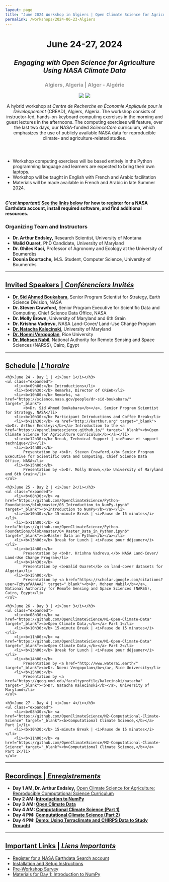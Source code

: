 ```yaml
---
layout: page
title: "June 2024 Workshop in Algiers | Open Climate Science for Agriculture"
permalink: /workshops/2024-06-23-Algiers
---
```


<header>
	<div class="container">
		<h1>June 24-27, 2024</h1>
	</div>
	<div class="container">
		<h2><i>Engaging with Open Science for Agriculture Using NASA Climate Data</i></h2>
	</div>
	<div class="container">
		<h3 style="color: #999999">Algiers, Algeria | Alger - Algérie</h3>
	</div>
	<div class="container sponsors">
		<img class="logo" id="nasa" style="margin: 0px;max-height: 180px"
			src="{{ site.baseurl }}/images/CREAD_logo.png"/>
		<img class="logo" id="nasa" style="margin: 0px;max-height: 180px"
			src="{{ site.baseurl }}/images/TOPS_badge_NASA.png"/>
	</div>
	<div class="container">
		<p>
			A hybrid workshop at <i>Centre de Recherche en Économie Appliquée pour le Développement</i> (CREAD), Algiers, Algeria. The workshop consists of instructor-led, hands-on-keyboard computing exercises in the morning and guest lectures in the afternoons. The computing exercises will feature, over the last two days, our NASA-funded <i>ScienceCore</i> curriculum, which emphasizes the use of publicly available NASA data for reproducible climate- and agriculture-related studies.
		</p>
	</div>
</header>

<div class="container">
	<ul class="disclaimers">
		<li>Workshop computing exercises will be based entirely in the Python programming language and learners are expected to bring their own laptops.</li>
		<li>Workshop will be taught in English with French and Arabic facilitation</li>
		<li>Materials will be made available in French and Arabic in late Summer 2024.</li>
	</ul>
	<br />
	<b><i>C'est important!</i> <a href="#links" target="_blank">See the links below</a> for how to register for a NASA Earthdata account, install required software, and find additional resources.</b>
</div>

<div class="container">
	<h3>Organizing Team and Instructors</h3>
	<ul class="disclaimers expanded">
		<li><b>Dr. Arthur Endsley,</b> Research Scientist, University of Montana</li>
		<li><b>Walid Ouaret,</b> PhD Candidate, University of Maryland</li>
		<li><b>Dr. Ghiles Kaci,</b> Professor of Agronomy and Ecology at the University of Boumerdès</li>
		<li><b>Dounia Bourtache,</b> M.S. Student, Computer Science, University of Boumerdès</li>
	</ul>
</div>

<div class="container">
	<hr />
	<h2><a id="invited-speakers" href="#invited-speakers">Invited Speakers | <i>Conférenciers Invités</i></a></h2>
	<ul class="disclaimers expanded">
		<li><a href="https://science.nasa.gov/people/dr-sid-boukabara/" target="_blank">
			<b>Dr. Sid Ahmed Boukabara</b></a>, Senior Program Scientist for Strategy, Earth Science Division, NASA</li>
		<li>
			<b>Dr. Steven Crawford,</b> Senior Program Executive for Scientific Data and Computing, Chief Science Data Office, NASA</li>
		<li><b>Dr. Molly Brown,</b> University of Maryland and 6th Grain</li>
		<li><b>Dr. Krishna Vadrevu,</b> NASA Land-Cover/ Land-Use Change Program</li>
		<li><a href="https://geog.umd.edu/facultyprofile/kalecinski/natacha" target="_blank"><b>Dr. Natacha Kalecinski</b></a>, University of Maryland</li>
		<li><a href="http://www.waterai.earth/" target="_blank"><b>Dr. Noemi Vergopolan</b></a>, Rice University</li>
		<li><a href="https://scholar.google.com/citations?user=TzMyafAAAAAJ" target="_blank"><b>Dr. Mohsen Nabil</b></a>, National Authority for Remote Sensing and Space Sciences (NARSS), Cairo, Egypt</li>
	</ul>
</div>

<div class="container">
	<hr />
	<h2><a id="schedule" href="#schedule">Schedule | <i>L'horaire</i></a></h2>

	<h3>June 24 - Day 1 | <i>Jour 1</i></h3>
	<ul class="expanded">
		<li><b>09h00:</b> Introductions</li>
		<li><b>09h30:</b> Remarks, Director of CREAD</li>
		<li><b>10h00:</b> Remarks, <a href="https://science.nasa.gov/people/dr-sid-boukabara/" target="_blank">
			<b>Dr. Sid Ahmed Boukabara</b></a>, Senior Program Scientist for Strategy, NASA</li>
		<li><b>10h30:</b> Participant Introductions and Coffee Break</li>
		<li><b>11h30:</b> <a href="http://karthur.org" target="_blank"><b>Dr. Arthur Endsley:</b></a> Introduction to the <a href="https://openclimatescience.github.io/" target="_blank"><b>Open Climate Science for Agriculture Curriculum</b></a></li>
		<li><b>12h30:</b> Break, Technical Support | <i>Pause et support technique</i></li>
		<li><b>14h00:</b>
			Presentation by <b>Dr. Steven Crawford,</b> Senior Program Executive for Scientific Data and Computing, Chief Science Data Office, NASA</li>
		<li><b>15h00:</b>
			Presentation by <b>Dr. Molly Brown,</b> University of Maryland and 6th Grain</li>
	</ul>

	<h3>June 25 - Day 2 | <i>Jour 2</i></h3>
	<ul class="expanded">
		<li><b>08h30:</b> <a href="https://github.com/OpenClimateScience/Python-Foundations/blob/master/03_Introduction_to_NumPy.ipynb" target="_blank"><b>Introduction to NumPy</b></a></li>
		<li><b>10h30:</b> 15-minute Break | <i>Pause de 15 minutes</i></li>
		<li><b>11h00:</b> <a href="https://github.com/OpenClimateScience/Python-Foundations/blob/master/04_Raster_Data_in_Python.ipynb" target="_blank"><b>Raster Data in Python</b></a></li>
		<li><b>13h00:</b> Break for Lunch | <i>Pause pour déjeuner</i></li>
		<li><b>14h00:</b>
			Presentation by <b>Dr. Krishna Vadrevu,</b> NASA Land-Cover/ Land-Use Change Program</li>
		<li><b>14h30:</b>
			Presentation by <b>Walid Ouaret</b> on land-cover datasets for Algeria</li>
		<li><b>15h00:</b>
			Presentation by <a href="https://scholar.google.com/citations?user=TzMyafAAAAAJ" target="_blank"><b>Dr. Mohsen Nabil</b></a>, National Authority for Remote Sensing and Space Sciences (NARSS), Cairo, Egypt</li>
	</ul>

	<h3>June 26 - Day 3 | <i>Jour 3</i></h3>
	<ul class="expanded">
		<li><b>08h30:</b> <a href="https://github.com/OpenClimateScience/M1-Open-Climate-Data" target="_blank"><b>Open Climate Data,</b></a> Part 1</li>
		<li><b>10h30:</b> 15-minute Break | <i>Pause de 15 minutes</i></li>
		<li><b>11h00:</b> <a href="https://github.com/OpenClimateScience/M1-Open-Climate-Data" target="_blank"><b>Open Climate Data,</b></a> Part 2</li>
		<li><b>13h00:</b> Break for Lunch | <i>Pause pour déjeuner</i></li>
		<li><b>14h00:</b>
			Presentation by <a href="http://www.waterai.earth/" target="_blank"><b>Dr. Noemi Vergopolan</b></a>, Rice University</li>
		<li><b>15h00:</b>
			Presentation by <a href="https://geog.umd.edu/facultyprofile/kalecinski/natacha" target="_blank"><b>Dr. Natacha Kalecinski</b></a>, University of Maryland</li>
	</ul>

	<h3>June 27 - Day 4 | <i>Jour 4</i></h3>
	<ul class="expanded">
		<li><b>08h30:</b> <a href="https://github.com/OpenClimateScience/M2-Computational-Climate-Science" target="_blank"><b>Computational Climate Science,</b></a> Part 1</li>
		<li><b>10h30:</b> 15-minute Break | <i>Pause de 15 minutes</i></li>
		<li><b>11h00:</b> <a href="https://github.com/OpenClimateScience/M2-Computational-Climate-Science" target="_blank"><b>Computational Climate Science,</b></a> Part 2</li>
	</ul>
</div>

<div class="container">
	<hr />
	<h2><a id="recordings" href="#recordings">Recordings | <i>Enregistrements</i></a></h2>
	<ul class="expanded">
		<li><b>Day 1 AM, Dr. Arthur Endsley,</b> <a href="https://umontana.zoom.us/rec/share/BodND3Rd1SV04dxHtT0GufaWVdH8LKsZXkSe8xxBcZbiJuAqmcxEzAcBEUq1HrTS.OOC693VYpRnFERXA" target="_blank">Open Climate Science for Agriculture: Reproducible Computational Science Curriculum</a></li>
		<li><b>Day 2 AM: <a href="https://umontana.zoom.us/rec/share/6DNXsOm6a72Jraab4v6a393soho8au0MRUrYwxP4wLQy7RosF_t26-nZ3f0LTXqh.zG90SQQXDIHU75Qg?startTime=1719303080000" target="_blank">Introduction to NumPy</a></b></li>
		<li><b>Day 3 AM: <a href="https://umontana.zoom.us/rec/share/jyCs28LcyjzgzIdcBAd4YuwCbi8hnhFBlmRcOLarhHVBa25Gp3MJYjNiBgndRtO_.OrWK3zPoT3lWy0oS?startTime=1719389246000" target="_blank">Open Climate Data</a></b></li>
		<li><b>Day 4 AM: <a href="https://umontana.zoom.us/rec/share/joS1Jza7T47PdzOVREYxTLY_fJg5DQWrERHPZmXe1R5bbZ1_6cXem0jLwrAAlpy7.2PKxjDEcrMI1_nuV?startTime=1719473683000" target="_blank">Computational Climate Science (Part 1)</a></b></li>
		<li><b>Day 4 PM: <a href="https://umontana.zoom.us/rec/share/MfY3AAx8lWa6TvI04SZPfROhakU74epESpDM53L_D4YhlB4Ikhf1Y7cnHYt_shut.NrO7aTYhCv47Bu8E?startTime=1719491792000" target="_blank">Computational Climate Science (Part 2)</a></b></li>
		<li><b>Day 4 PM: <a href="https://umontana.zoom.us/rec/share/gp8Inui64Bj8-ZqgLOdQVmBxpnpuMf9gNim9Cox0ZFtaUr9P0Yo1xSEfEUyW1PcA.Q9e889mPaKq1pXQP?startTime=1719499210000" target="_blank">Demo: Using Terraclimate and CHIRPS Data to Study Drought</a></b></li>
	</ul>
</div>

<div class="container">
	<hr />
	<h2><a id="links" href="#links">Important Links | <i>Liens Importants</i></a></h2>
	<ul class="expanded">
	  <li><a href="https://urs.earthdata.nasa.gov" target="_blank">Register for a NASA Earthdata Search account</a></li>
		<li><a href="https://github.com/OpenClimateScience/M1-Open-Climate-Data/blob/main/HOW_TO_INSTALL.md" target="_blank">Installation and Setup Instructions</a></li>
		<li><a href="https://docs.google.com/forms/d/e/1FAIpQLSenqE2QsMFD2zdMQ9u4j7vSEnmrDM3tV5k6rPOoVheIKe6TPw/viewform?usp=sf_link" target="_blank">Pre-Workshop Survey</a></li>
		<li><a href="https://figshare.com/articles/dataset/03_Introduction_to_NumPy_zip/26095648" target="_blank">Materials for Day 1: Introduction to NumPy</a></li>
	</ul>
</div>

<!--
<div class="container">
	<p style="color:#999;font-size:0.9em">
	All images from NASA.gov websites.
	</p>
</div>
-->
